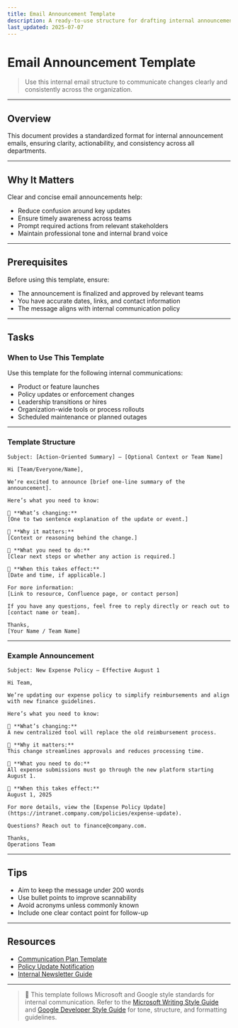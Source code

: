 ```yaml
---
title: Email Announcement Template
description: A ready-to-use structure for drafting internal announcement emails for product launches, policy changes, or organizational updates.
last_updated: 2025-07-07
---
```


# Email Announcement Template

> Use this internal email structure to communicate changes clearly and consistently across the organization.

---

## Overview

This document provides a standardized format for internal announcement emails, ensuring clarity, actionability, and consistency across all departments.

---

## Why It Matters

Clear and concise email announcements help:
- Reduce confusion around key updates
- Ensure timely awareness across teams
- Prompt required actions from relevant stakeholders
- Maintain professional tone and internal brand voice

---

## Prerequisites

Before using this template, ensure:
- The announcement is finalized and approved by relevant teams
- You have accurate dates, links, and contact information
- The message aligns with internal communication policy

---

## Tasks

### When to Use This Template

Use this template for the following internal communications:
- Product or feature launches
- Policy updates or enforcement changes
- Leadership transitions or hires
- Organization-wide tools or process rollouts
- Scheduled maintenance or planned outages

---

### Template Structure

```
Subject: [Action-Oriented Summary] – [Optional Context or Team Name]

Hi [Team/Everyone/Name],

We’re excited to announce [brief one-line summary of the announcement].

Here’s what you need to know:

🔹 **What’s changing:**  
[One to two sentence explanation of the update or event.]

🔹 **Why it matters:**  
[Context or reasoning behind the change.]

🔹 **What you need to do:**  
[Clear next steps or whether any action is required.]

🔹 **When this takes effect:**  
[Date and time, if applicable.]

For more information:  
[Link to resource, Confluence page, or contact person]

If you have any questions, feel free to reply directly or reach out to [contact name or team].

Thanks,  
[Your Name / Team Name]
```

---

### Example Announcement

```
Subject: New Expense Policy – Effective August 1

Hi Team,

We’re updating our expense policy to simplify reimbursements and align with new finance guidelines.

Here’s what you need to know:

🔹 **What’s changing:**  
A new centralized tool will replace the old reimbursement process.

🔹 **Why it matters:**  
This change streamlines approvals and reduces processing time.

🔹 **What you need to do:**  
All expense submissions must go through the new platform starting August 1.

🔹 **When this takes effect:**  
August 1, 2025

For more details, view the [Expense Policy Update](https://intranet.company.com/policies/expense-update).

Questions? Reach out to finance@company.com.

Thanks,  
Operations Team
```

---

## Tips

- Aim to keep the message under 200 words
- Use bullet points to improve scannability
- Avoid acronyms unless commonly known
- Include one clear contact point for follow-up

---

## Resources

- [Communication Plan Template](../05-templates-and-toolkits/communication-plan-template.md)
- [Policy Update Notification](./policy-update-notification.md)
- [Internal Newsletter Guide](./internal-newsletter-guide.md)

---

> 📘 This template follows Microsoft and Google style standards for internal communication. Refer to the [Microsoft Writing Style Guide](https://learn.microsoft.com/style-guide/) and [Google Developer Style Guide](https://developers.google.com/style) for tone, structure, and formatting guidelines.
